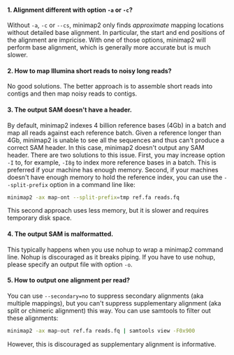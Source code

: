#### 1. Alignment different with option `-a` or `-c`?

Without `-a`, `-c` or `--cs`, minimap2 only finds *approximate* mapping
locations without detailed base alignment. In particular, the start and end
positions of the alignment are impricise. With one of those options, minimap2
will perform base alignment, which is generally more accurate but is much
slower.

#### 2. How to map Illumina short reads to noisy long reads?

No good solutions. The better approach is to assemble short reads into contigs
and then map noisy reads to contigs.

#### 3. The output SAM doesn't have a header.

By default, minimap2 indexes 4 billion reference bases (4Gb) in a batch and map
all reads against each reference batch. Given a reference longer than 4Gb,
minimap2 is unable to see all the sequences and thus can't produce a correct
SAM header. In this case, minimap2 doesn't output any SAM header. There are two
solutions to this issue. First, you may increase option `-I` to, for example,
`-I8g` to index more reference bases in a batch. This is preferred if your
machine has enough memory. Second, if your machines doesn't have enough memory
to hold the reference index, you can use the `--split-prefix` option in a
command line like:
```sh
minimap2 -ax map-ont --split-prefix=tmp ref.fa reads.fq
```
This second approach uses less memory, but it is slower and requires temporary
disk space.

#### 4. The output SAM is malformatted.

This typically happens when you use nohup to wrap a minimap2 command line.
Nohup is discouraged as it breaks piping. If you have to use nohup, please
specify an output file with option `-o`.

#### 5. How to output one alignment per read?

You can use `--secondary=no` to suppress secondary alignments (aka multiple
mappings), but you can't suppress supplementary alignment (aka split or
chimeric alignment) this way. You can use samtools to filter out these
alignments:
```sh
minimap2 -ax map-out ref.fa reads.fq | samtools view -F0x900
```
However, this is discouraged as supplementary alignment is informative.
